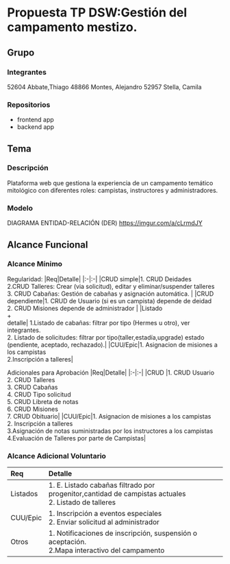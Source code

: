 # Propuesta TP DSW:Gestión del campamento mestizo.

## Grupo
### Integrantes
52604 Abbate,Thiago 
48866 Montes, Alejandro 
52957 Stella, Camila 

### Repositorios
* frontend app
* backend app

## Tema
### Descripción
Plataforma web que gestiona la experiencia de un campamento temático mitológico con diferentes roles: campistas, instructores y administradores.

### Modelo
DIAGRAMA ENTIDAD-RELACIÓN (DER)
https://imgur.com/a/cLrmdJY

## Alcance Funcional 

### Alcance Mínimo


Regularidad:
|Req|Detalle|
|:-|:-|
|CRUD simple|1. CRUD Deidades<br>2.CRUD Talleres: Crear (via solicitud), editar y eliminar/suspender talleres<br>3. CRUD  Cabañas: Gestión de cabañas y asignación automática. |
|CRUD dependiente|1. CRUD de Usuario (si es un campista) depende de deidad<br>2. CRUD Misiones depende de administrador |
|Listado<br>+<br>detalle| 1.Listado de cabañas: filtrar por tipo (Hermes u otro), ver integrantes.<br> 2. Listado de solicitudes: filtrar por tipo(taller,estadía,upgrade) estado (pendiente, aceptado, rechazado).|
|CUU/Epic|1. Asignacion de misiones a los campistas
<br>2.Inscripción  a talleres|


Adicionales para Aprobación
|Req|Detalle|
|:-|:-|
|CRUD |1. CRUD Usuario <br>2. CRUD Talleres<br>3. CRUD Cabañas <br>4. CRUD Tipo solicitud<br>5. CRUD Libreta de notas<br>6. CRUD Misiones<br>7. CRUD Obituario|
|CUU/Epic|1. Asignacion de misiones a los campistas<br>2. Inscripción  a talleres<br>3.Asignación de notas suministradas por los instructores a los campistas<br>4.Evaluación de Talleres por parte de Campistas|


### Alcance Adicional Voluntario

|Req|Detalle|
|:-|:-|
|Listados |1. E. Listado cabañas filtrado por progenitor,cantidad de campistas actuales<br>2. Listado de talleres|
|CUU/Epic|1. Inscripción a eventos especiales<br>2.  Enviar solicitud al administrador|
|Otros|1. Notificaciones de inscripción, suspensión o aceptación.<br>2.Mapa interactivo del campamento|

